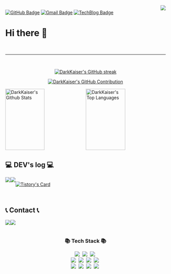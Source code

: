 <a href="https://hits.seeyoufarm.com">
  <img align="right" src="https://hits.seeyoufarm.com/api/count/incr/badge.svg?url=https%3A%2F%2Fgithub.com%2FDarkKaiser%2Fhit-counter&count_bg=%2379C83D&title_bg=%23555555&icon=&icon_color=%23E7E7E7&title=Visitors&edge_flat=false"/>
</a>

[![GitHub Badge](https://img.shields.io/badge/-DarkKaiser-grey?style=flat&logo=github&logoColor=white&link=https://github.com/DarkKaiser/)](https://www.github.com/DarkKaiser/) 
[![Gmail Badge](https://img.shields.io/badge/-darkkaiser@gmail.com-c14438?style=flat&logo=Gmail&logoColor=white&link=mailto:darkkaiser@gmail.com)](mailto:darkkaiser@gmail.com) 
[![TechBlog Badge](https://img.shields.io/badge/Tech%20Blog-yellow?style=flat&logo=GitHub%20Sponsors&logoColor=white)](http://www.darkkaiser.com/)


# Hi there 👋

<br />
<hr />
<br />

<p align="center">
  <a href="https://github.com/DarkKaiser">
    <img src="https://github-readme-streak-stats.herokuapp.com/?user=DarkKaiser&theme=dracula&border=7F3FBF&background=0D1117" alt="DarkKaiser's GitHub streak"/>
  </a>
</p>

<p align="center">
  <a href="https://github.com/DarkKaiser">
    <img src="http://github-profile-summary-cards.vercel.app/api/cards/profile-details?username=DarkKaiser&theme=dracula" alt="DarkKaiser's GitHub Contribution"/>
  </a>
</p>

<a>
  <a href="https://github.com/DarkKaiser"><img alt="DarkKaiser's Github Stats" src="https://github-readme-stats.vercel.app/api?username=DarkKaiser&count_private=true&theme=dracula&hide_rank=false&rank_icon=github" height="192px" width="49.5%"/></a>
  <a href="https://github.com/DarkKaiser"><img alt="DarkKaiser's Top Languages" src="https://github-readme-stats.vercel.app/api/top-langs/?username=DarkKaiser&langs_count=8&layout=compact&theme=dracula" height="192px" width="49.5%"/></a>
  <br/>
</a>


## 💻 DEV's log 💻
<div style="display:flex; flex-direction:row;">
    <a href="https://easyhomputer.tistory.com">
        <img src="https://img.shields.io/badge/Tistory-000000?style=for-the-badge&logo=Tistory&logoColor=white"> 
    </a>
    <a href="https://www.notion.so/homputer/Notion-3a51e19fa20a4c08a3c1d281a7a2c741">
        <img src="https://img.shields.io/badge/Notion-9999FF?style=for-the-badge&logo=Notion&logoColor=white"> 
    </a>
  
[![Tistory's Card](https://github-readme-tistory-card.vercel.app/api?name=easyhomputer&theme=default)](https://easyhomputer.tistory.com)
</div><br>

 
## 📞 Contact 📞
<div style="display:flex; flex-direction:row;">
    <a href="https://www.instagram.com/6_o777/">
        <img src="https://img.shields.io/badge/Instagram-E4405F?style=for-the-badge&logo=Instagram&logoColor=white"> 
    </a>
    <a href="mailto:dlwlgh1254@gmail.com">
        <img src="https://img.shields.io/badge/Gmail-EA4335?style=for-the-badge&logo=Gmail&logoColor=white"> 
    </a>
</div><br>
    
<h3 align="center">📚 Tech Stack 📚</h3>
<p align="center">
  <img src="https://img.shields.io/badge/Java-007396?style=flat-square&logo=Java&logoColor=white"/></a>&nbsp
  <img src="https://img.shields.io/badge/Python-3766AB?style=flat-square&logo=Python&logoColor=white"/></a>&nbsp 
  <img src="https://img.shields.io/badge/Javascript-ffb13b?style=flat-square&logo=javascript&logoColor=white"/></a>&nbsp 
  <br>
  <img src="https://img.shields.io/badge/Spring-6DB33F?style=flat-square&logo=Spring&logoColor=white"/></a>&nbsp
  <img src="https://img.shields.io/badge/SpringBoot-6DB33F?style=flat-square&logo=SpringBoot&logoColor=white"/></a>&nbsp 
  <img src="https://img.shields.io/badge/Node.js-339933?style=flat-square&logo=Node.js&logoColor=white"/></a>&nbsp
  <img src="https://img.shields.io/badge/Express-000000?style=flat-square&logo=Express&logoColor=white"/></a>&nbsp
  <br>
  <img src="https://img.shields.io/badge/Mysql-E6B91E?style=flat-square&logo=MySql&logoColor=white"/></a>&nbsp 
  <img src="https://img.shields.io/badge/AWS-232F3E?style=flat-square&logo=AmazonAWS&logoColor=white"/></a>&nbsp 
  <img src="https://img.shields.io/badge/Docker-2496ED?style=flat-square&logo=Docker&logoColor=white"/></a>&nbsp 
  <img src="https://img.shields.io/badge/Jenkins-D24939?style=flat-square&logo=Jenkins&logoColor=white"/></a>&nbsp 
</p>
